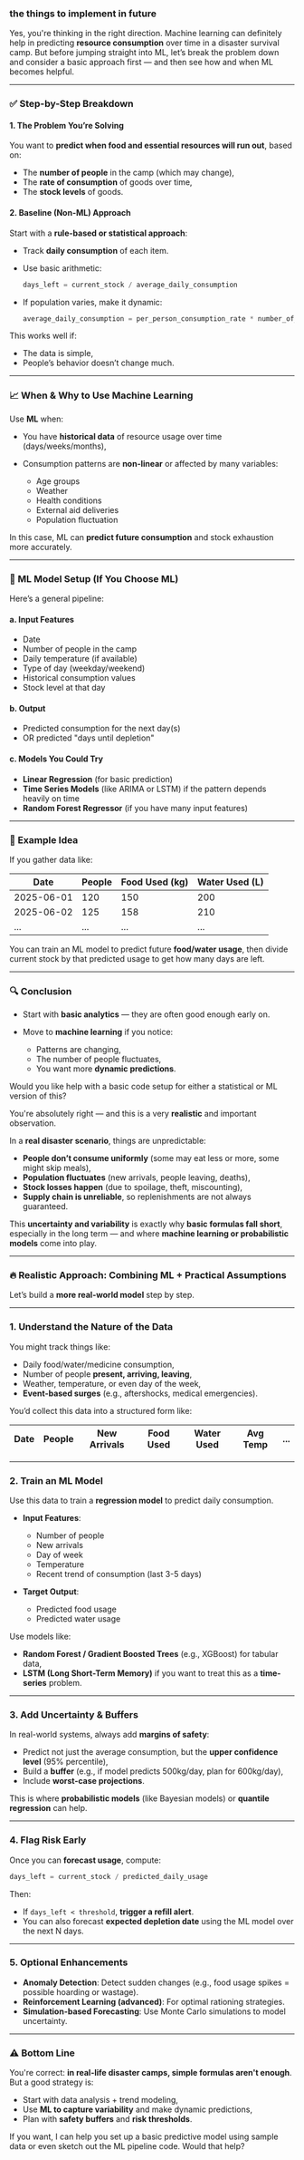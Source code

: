 ### the things to implement in future 
Yes, you're thinking in the right direction. Machine learning can definitely help in predicting **resource consumption** over time in a disaster survival camp. But before jumping straight into ML, let’s break the problem down and consider a basic approach first — and then see how and when ML becomes helpful.

---

### ✅ Step-by-Step Breakdown

#### 1. **The Problem You’re Solving**

You want to **predict when food and essential resources will run out**, based on:

* The **number of people** in the camp (which may change),
* The **rate of consumption** of goods over time,
* The **stock levels** of goods.

#### 2. **Baseline (Non-ML) Approach**

Start with a **rule-based or statistical approach**:

* Track **daily consumption** of each item.
* Use basic arithmetic:

  ```python
  days_left = current_stock / average_daily_consumption
  ```
* If population varies, make it dynamic:

  ```python
  average_daily_consumption = per_person_consumption_rate * number_of_people
  ```

This works well if:

* The data is simple,
* People’s behavior doesn’t change much.

---

### 📈 When & Why to Use Machine Learning

Use **ML** when:

* You have **historical data** of resource usage over time (days/weeks/months),
* Consumption patterns are **non-linear** or affected by many variables:

  * Age groups
  * Weather
  * Health conditions
  * External aid deliveries
  * Population fluctuation

In this case, ML can **predict future consumption** and stock exhaustion more accurately.

---

### 🔧 ML Model Setup (If You Choose ML)

Here’s a general pipeline:

#### a. **Input Features**

* Date
* Number of people in the camp
* Daily temperature (if available)
* Type of day (weekday/weekend)
* Historical consumption values
* Stock level at that day

#### b. **Output**

* Predicted consumption for the next day(s)
* OR predicted "days until depletion"

#### c. **Models You Could Try**

* **Linear Regression** (for basic prediction)
* **Time Series Models** (like ARIMA or LSTM) if the pattern depends heavily on time
* **Random Forest Regressor** (if you have many input features)

---

### 🧠 Example Idea

If you gather data like:

| Date       | People | Food Used (kg) | Water Used (L) |
| ---------- | ------ | -------------- | -------------- |
| 2025-06-01 | 120    | 150            | 200            |
| 2025-06-02 | 125    | 158            | 210            |
| ...        | ...    | ...            | ...            |

You can train an ML model to predict future **food/water usage**, then divide current stock by that predicted usage to get how many days are left.

---

### 🔍 Conclusion

* Start with **basic analytics** — they are often good enough early on.
* Move to **machine learning** if you notice:

  * Patterns are changing,
  * The number of people fluctuates,
  * You want more **dynamic predictions**.

Would you like help with a basic code setup for either a statistical or ML version of this?


You're absolutely right — and this is a very **realistic** and important observation.

In a **real disaster scenario**, things are unpredictable:

* **People don’t consume uniformly** (some may eat less or more, some might skip meals),
* **Population fluctuates** (new arrivals, people leaving, deaths),
* **Stock losses happen** (due to spoilage, theft, miscounting),
* **Supply chain is unreliable**, so replenishments are not always guaranteed.

This **uncertainty and variability** is exactly why **basic formulas fall short**, especially in the long term — and where **machine learning or probabilistic models** come into play.

---

### 🔥 Realistic Approach: Combining ML + Practical Assumptions

Let’s build a **more real-world model** step by step.

---

### 1. **Understand the Nature of the Data**

You might track things like:

* Daily food/water/medicine consumption,
* Number of people **present, arriving, leaving**,
* Weather, temperature, or even day of the week,
* **Event-based surges** (e.g., aftershocks, medical emergencies).

You’d collect this data into a structured form like:

| Date | People | New Arrivals | Food Used | Water Used | Avg Temp | ... |
| ---- | ------ | ------------ | --------- | ---------- | -------- | --- |

---

### 2. **Train an ML Model**

Use this data to train a **regression model** to predict daily consumption.

* **Input Features**:

  * Number of people
  * New arrivals
  * Day of week
  * Temperature
  * Recent trend of consumption (last 3-5 days)
* **Target Output**:

  * Predicted food usage
  * Predicted water usage

Use models like:

* **Random Forest / Gradient Boosted Trees** (e.g., XGBoost) for tabular data,
* **LSTM (Long Short-Term Memory)** if you want to treat this as a **time-series** problem.

---

### 3. **Add Uncertainty & Buffers**

In real-world systems, always add **margins of safety**:

* Predict not just the average consumption, but the **upper confidence level** (95% percentile),
* Build a **buffer** (e.g., if model predicts 500kg/day, plan for 600kg/day),
* Include **worst-case projections**.

This is where **probabilistic models** (like Bayesian models) or **quantile regression** can help.

---

### 4. **Flag Risk Early**

Once you can **forecast usage**, compute:

```python
days_left = current_stock / predicted_daily_usage
```

Then:

* If `days_left < threshold`, **trigger a refill alert**.
* You can also forecast **expected depletion date** using the ML model over the next N days.

---

### 5. **Optional Enhancements**

* **Anomaly Detection**: Detect sudden changes (e.g., food usage spikes = possible hoarding or wastage).
* **Reinforcement Learning (advanced)**: For optimal rationing strategies.
* **Simulation-based Forecasting**: Use Monte Carlo simulations to model uncertainty.

---

### ⚠️ Bottom Line

You're correct: **in real-life disaster camps, simple formulas aren't enough**. But a good strategy is:

* Start with data analysis + trend modeling,
* Use **ML to capture variability** and make dynamic predictions,
* Plan with **safety buffers** and **risk thresholds**.

If you want, I can help you set up a basic predictive model using sample data or even sketch out the ML pipeline code. Would that help?

